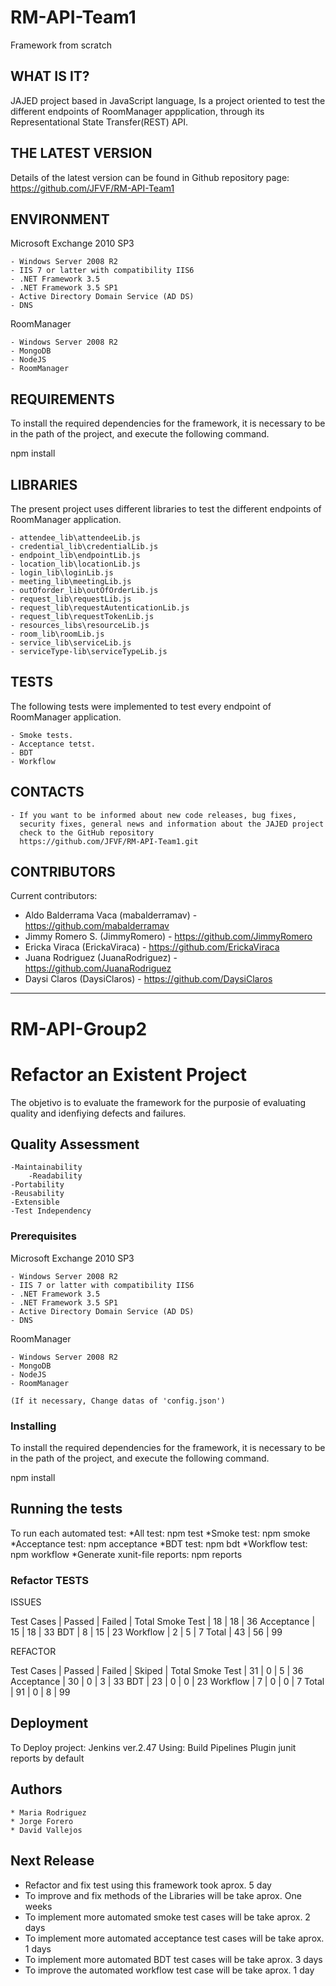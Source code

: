 # RM-API-Team1
Framework from scratch



WHAT IS IT?
------------

JAJED project based in JavaScript language, 
Is a project oriented to test the different endpoints of RoomManager appplication, 
through its Representational State Transfer(REST) API. 

THE LATEST VERSION
------------------

Details of the latest version can be found in Github repository page: https://github.com/JFVF/RM-API-Team1

ENVIRONMENT
-----------

Microsoft Exchange 2010 SP3

	- Windows Server 2008 R2
	- IIS 7 or latter with compatibility IIS6
	- .NET Framework 3.5
	- .NET Framework 3.5 SP1
	- Active Directory Domain Service (AD DS)
	- DNS

RoomManager

	- Windows Server 2008 R2
	- MongoDB
	- NodeJS
	- RoomManager

REQUIREMENTS
------------

To install the required dependencies for the framework, it is necessary to be in the path of the project, and execute the following command.

npm install

LIBRARIES
---------

The present project uses different libraries to test the different endpoints of RoomManager application.

	- attendee_lib\attendeeLib.js
	- credential_lib\credentialLib.js
	- endpoint_lib\endpointLib.js
	- location_lib\locationLib.js
	- login_lib\loginLib.js
	- meeting_lib\meetingLib.js
	- outOforder_lib\outOfOrderLib.js
	- request_lib\requestLib.js
	- request_lib\requestAutenticationLib.js
	- request_lib\requestTokenLib.js
	- resources_libs\resourceLib.js
	- room_lib\roomLib.js
	- service_lib\serviceLib.js
	- serviceType-lib\serviceTypeLib.js


TESTS
-----

The following tests were implemented to test every endpoint of RoomManager application.

	- Smoke tests.
	- Acceptance tetst.
	- BDT
	- Workflow

CONTACTS
--------

    - If you want to be informed about new code releases, bug fixes,
      security fixes, general news and information about the JAJED project
      check to the GitHub repository
      https://github.com/JFVF/RM-API-Team1.git

CONTRIBUTORS
------------

Current contributors:
 * Aldo Balderrama Vaca (mabalderramav) - https://github.com/mabalderramav
 * Jimmy Romero S. (JimmyRomero) - https://github.com/JimmyRomero
 * Ericka Viraca (ErickaViraca) - https://github.com/ErickaViraca
 * Juana Rodriguez (JuanaRodriguez) - https://github.com/JuanaRodriguez
 * Daysi Claros (DaysiClaros) - https://github.com/DaysiClaros
 
-----------------------------------------------------------------------------------------


# RM-API-Group2


 # Refactor an Existent Project

The objetivo is to evaluate the framework for the purposie of evaluating
quality and idenfiying defects and failures.

## Quality Assessment

	-Maintainability
		-Readability
	-Portability
	-Reusability
	-Extensible
	-Test Independency

### Prerequisites

Microsoft Exchange 2010 SP3

	- Windows Server 2008 R2
	- IIS 7 or latter with compatibility IIS6
	- .NET Framework 3.5
	- .NET Framework 3.5 SP1
	- Active Directory Domain Service (AD DS)
	- DNS

RoomManager

	- Windows Server 2008 R2
	- MongoDB
	- NodeJS
	- RoomManager
	
	(If it necessary, Change datas of 'config.json')

### Installing

To install the required dependencies for the framework, it is necessary to be in the path of the project, and execute the following command.

npm install

## Running the tests

To run each automated test:
	*All test:
		npm test
	*Smoke test:
		npm smoke
	*Acceptance test:
		npm acceptance
	*BDT test:
		npm bdt
	*Workflow test:
		npm workflow
	*Generate xunit-file reports:
		npm reports

### Refactor TESTS

ISSUES

Test Cases	| Passed	| Failed	| Total
Smoke Test	|	18		| 18		| 36
Acceptance	|	15		| 18		| 33
BDT			|	8		| 15		| 23
Workflow	|	2		| 5			| 7
Total		|	43		| 56		| 99

REFACTOR

Test Cases	| Passed	| Failed	| Skiped	| Total
Smoke Test	|	31		|	0		|	5		|	36
Acceptance	|	30		|	0		|	3		|	33
BDT			|	23		|	0		|	0		|	23
Workflow	|	7		|	0		|	0		|	7
Total		|	91		|	0		|	8		|	99


## Deployment

To Deploy project: Jenkins ver.2.47
Using: Build Pipelines Plugin
		junit reports by default

## Authors

	* Maria Rodriguez
	* Jorge Forero
	* David Vallejos
	
## Next Release

* Refactor and fix test using this framework took aprox. 5 day
* To improve and fix methods of the Libraries will be take aprox. One weeks
* To implement more automated smoke test cases will be take aprox. 2 days
* To implement more automated acceptance test cases will be take aprox. 1 days
* To implement more automated BDT test cases will be take aprox. 3 days
* To improve the automated workflow test case will be take aprox. 1 day 